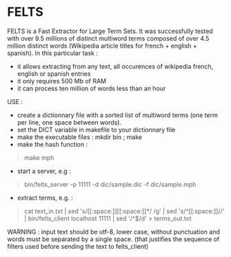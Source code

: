FELTS
=====

FELTS is a Fast Extractor for Large Term Sets.
It was successfully tested with over 9.5 millions of distinct multiword terms composed of over 4.5 million distinct words (Wikipedia article titles for french + english + spanish). In this particular task :
- it allows extracting from any text, all occurences of wikipedia french, english or spanish entries
- it only requires 500 Mb of RAM
- it can process ten million of words less than an hour

USE :

- create a dictionnary file with a sorted list of multiword terms (one term per line, one space between words).
- set the DICT variable in makefile to your dictionnary file 
- make the executable files : mkdir bin ; make 
- make the hash function : 
> make mph
- start a server, e.g : 
> bin/felts_server -p 11111 -d dic/sample.dic -f dic/sample.mph
- extract terms, e.g. : 
> cat text_in.txt | sed 's/[[:space:]][[:space:]]*/ /g' | sed 's/^[[:space:]]//' | bin/felts_client localhost 11111 | sed '/^$/d' > terms_out.txt

WARNING : input text should be utf-8, lower case, without punctuation and words must be separated by a single space.
          (that justifies the sequence of filters used before sending the text to felts_client)


